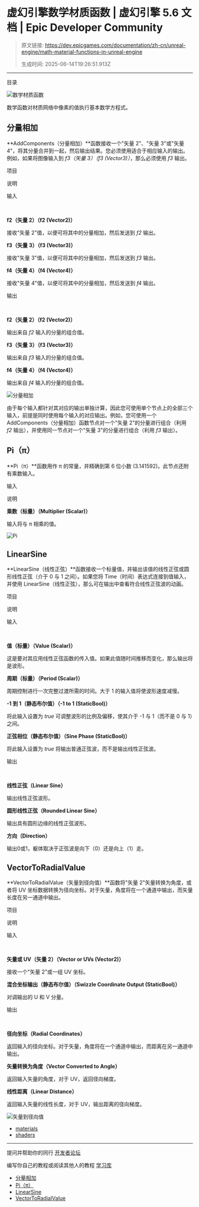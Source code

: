 # 虚幻引擎数学材质函数 | 虚幻引擎 5.6 文档 | Epic Developer Community

> 原文链接: https://dev.epicgames.com/documentation/zh-cn/unreal-engine/math-material-functions-in-unreal-engine
> 
> 生成时间: 2025-06-14T19:26:51.913Z

---

目录

![数学材质函数](https://dev.epicgames.com/community/api/documentation/image/70a59b40-3448-42bd-9ee1-0880e9f658f0?resizing_type=fill&width=1920&height=335)

数学函数对材质网络中像素的值执行基本数学方程式。

## 分量相加

**AddComponents（分量相加）**函数接收一个"矢量 2"、"矢量 3"或"矢量 4"，将其分量合并到一起，然后输出结果。您必须使用适合于相应输入的输出。例如，如果将图像输入到 *f3（矢量 3）（f3 (Vector3)）*，那么必须使用 *f3* 输出。

项目

说明

输入

 

**f2（矢量 2）（f2 (Vector2)）**

接收"矢量 2"值，以便可将其中的分量相加，然后发送到 *f2* 输出。

**f3（矢量 3）（f3 (Vector3)）**

接收"矢量 3"值，以便可将其中的分量相加，然后发送到 *f3* 输出。

**f4（矢量 4）（f4 (Vector4)）**

接收"矢量 4"值，以便可将其中的分量相加，然后发送到 *f4* 输出。

输出

 

**f2（矢量 2）（f2 (Vector2)）**

输出来自 *f2* 输入的分量的组合值。

**f3（矢量 3）（f3 (Vector3)）**

输出来自 *f3* 输入的分量的组合值。

**f4（矢量 4）（f4 (Vector4)）**

输出来自 *f4* 输入的分量的组合值。

![分量相加](https://d1iv7db44yhgxn.cloudfront.net/documentation/images/67c2db9b-7d44-40c6-990e-45fc83adb37a/add-components.png)

由于每个输入都针对其对应的输出单独计算，因此您可使用单个节点上的全部三个输入，前提是同时使用每个输入的对应输出。例如，您可使用一个 AddComponents（分量相加）函数节点对一个"矢量 2"的分量进行组合（利用 *f2* 输出），并使用同一节点对一个"矢量 3"的分量进行组合（利用 *f3* 输出）。

## Pi（π）

**Pi（π）**函数用作 π 的常量，并精确到第 6 位小数 (3.141592)。此节点还附有乘数输入。

输入

说明

**乘数（标量）（Multiplier (Scalar)）**

输入将与 π 相乘的值。

![Pi](https://d1iv7db44yhgxn.cloudfront.net/documentation/images/c2ec10a8-b861-43e8-a02c-af94ae763ef8/pi-function.png)

## LinearSine

**LinearSine（线性正弦）**函数接收一个标量值，并输出该值的线性正弦或圆形线性正弦（介于 0 与 1 之间）。如果您将 Time（时间）表达式连接到值输入，并使用 LinearSine（线性正弦），那么可在输出中查看符合线性正弦波的动画。

项目

说明

输入

 

**值（标量）（Value (Scalar)）**

这是要对其应用线性正弦函数的传入值。如果此值随时间推移而变化，那么输出将是波形。

**周期（标量）（Period (Scalar)）**

周期控制进行一次完整过渡所需的时间。大于 1 的输入值将使波形速度减慢。

**\-1 到 1（静态布尔值）（-1 to 1 (StaticBool)）**

将此输入设置为 *true* 可调整波形的比例及偏移，使其介于 -1 与 1（而不是 0 与 1）之间。

**正弦相位（静态布尔值）（Sine Phase (StaticBool)）**

将此输入设置为 *true* 将输出普通正弦波，而不是输出线性正弦波。

输出

 

**线性正弦（Linear Sine）**

输出线性正弦波形。

**圆形线性正弦（Rounded Linear Sine）**

输出具有圆形边缘的线性正弦波形。

**方向（Direction）**

输出0或1，躯体取决于正弦波是向下（0）还是向上（1）走。

## VectorToRadialValue

**VectorToRadialValue（矢量到径向值）**函数将"矢量 2"矢量转换为角度，或者将 UV 坐标数据转换为径向坐标。对于矢量，角度将在一个通道中输出，而矢量长度在另一通道中输出。

项目

说明

输入

 

**矢量或 UV（矢量 2）（Vector or UVs (Vector2)）**

接收一个"矢量 2"或一组 UV 坐标。

**混合坐标输出（静态布尔值）（Swizzle Coordinate Output (StaticBool)）**

对调输出的 U 和 V 分量。

输出

 

**径向坐标（Radial Coordinates）**

返回输入的径向坐标。对于矢量，角度将在一个通道中输出，而距离在另一通道中输出。

**矢量转换为角度（Vector Converted to Angle）**

返回输入矢量的角度，对于 UV，返回径向梯度。

**线性距离（Linear Distance）**

返回输入矢量的线性长度，对于 UV，输出距离的径向梯度。

![矢量到径向值](https://d1iv7db44yhgxn.cloudfront.net/documentation/images/85944f0b-074a-4185-80a0-6527c2ffabb2/vector-to-radial.png)

-   [materials](https://dev.epicgames.com/community/search?query=materials)
-   [shaders](https://dev.epicgames.com/community/search?query=shaders)

* * *

提问并帮助你的同行 [开发者论坛](https://forums.unrealengine.com/categories?tag=unreal-engine)

编写你自己的教程或阅读其他人的教程 [学习库](https://dev.epicgames.com/community/unreal-engine/learning)

-   [分量相加](/documentation/zh-cn/unreal-engine/math-material-functions-in-unreal-engine#%E5%88%86%E9%87%8F%E7%9B%B8%E5%8A%A0)
-   [Pi（π）](/documentation/zh-cn/unreal-engine/math-material-functions-in-unreal-engine#pi%EF%BC%88%CF%80%EF%BC%89)
-   [LinearSine](/documentation/zh-cn/unreal-engine/math-material-functions-in-unreal-engine#linearsine)
-   [VectorToRadialValue](/documentation/zh-cn/unreal-engine/math-material-functions-in-unreal-engine#vectortoradialvalue)